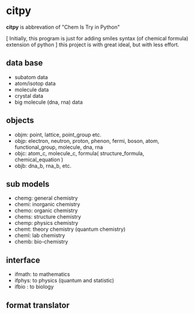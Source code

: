 # citpy  
**citpy** is abbrevation of "Chem Is Try in Python"

\[ Initially, this program is just for adding smiles syntax (of chemical formula) extension of python  \]
this project is with great ideal, but with less effort.  

## data base
* subatom data
* atom/isotop data
* molecule data
* crystal data
* big molecule (dna, rna) data

## objects
* objm: point, lattice, point\_group etc.
* objp: electron, neutron, proton, phenon, fermi, boson, atom, functional\_group, molecule, dna, rna
* objc: atom\_c, molecule\_c, formula( structure\_formula, chemical\_equation )
* objb: dna\_b, rna\_b, etc.

## sub models  
* chemg: general chemistry
* chemi: inorganic chemistry
* chemo: organic chemistry
* chems: structure chemistry
* chemp: physics chemistry
* chemt: theory chemistry (quantum chemistry)
* cheml: lab chemistry
* chemb: bio-chemistry

## interface
* ifmath: to mathematics
* ifphys: to physics (quantum and statistic)
* ifbio : to biology

## format translator

